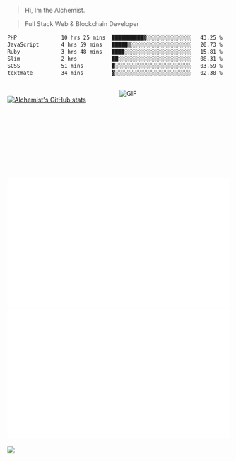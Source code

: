 > Hi, Im the Alchemist.

> Full Stack Web & Blockchain Developer


<!--START_SECTION:waka-->

```text
PHP              10 hrs 25 mins  ██████████▓░░░░░░░░░░░░░░   43.25 %
JavaScript       4 hrs 59 mins   █████▒░░░░░░░░░░░░░░░░░░░   20.73 %
Ruby             3 hrs 48 mins   ████░░░░░░░░░░░░░░░░░░░░░   15.81 %
Slim             2 hrs           ██░░░░░░░░░░░░░░░░░░░░░░░   08.31 %
SCSS             51 mins         █░░░░░░░░░░░░░░░░░░░░░░░░   03.59 %
textmate         34 mins         ▓░░░░░░░░░░░░░░░░░░░░░░░░   02.38 %
```

<!--END_SECTION:waka-->


<br />

<img align="right" alt="GIF" src="https://user-images.githubusercontent.com/5355808/139111924-210cc6fa-9fb1-4dac-929d-6324a5836a92.gif" width="250" height="200" />

[![Alchemist's GitHub stats](https://github-readme-stats.vercel.app/api?username=DrMaxis&show_icons=true&theme=outrun&count_private=true)](#)

![](https://raw.githubusercontent.com/DrMaxis/github-stats-transparent/output/generated/overview.svg)
![](https://raw.githubusercontent.com/DrMaxis/github-stats-transparent/output/generated/languages.svg)

 
<a href="https://count.getloli.com/"><img src="https://count.getloli.com/get/@:maxis-the-alchemist?theme=rule34"></a>
<!-- https://count.getloli.com/get/@alchemist?theme=rule34 -->
<br>


